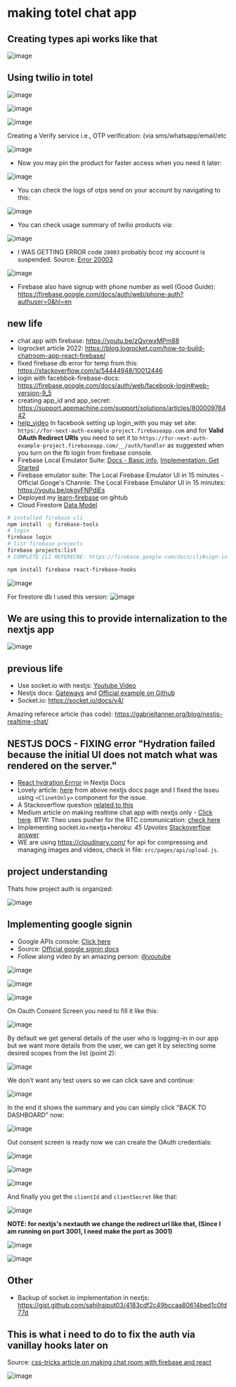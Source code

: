 # making totel chat app

## Creating types api works like that

![image](https://user-images.githubusercontent.com/31458531/188493682-6acd3259-ef19-4e29-b1f9-790c4f9424e0.png)

## Using twilio in totel

![image](https://user-images.githubusercontent.com/31458531/186841804-fe7d80f4-f2e8-44fd-83d5-773f6abeb334.png)

![image](https://user-images.githubusercontent.com/31458531/186844787-83cd95b2-36fb-4859-8649-cfa6f7852f52.png)

![image](https://user-images.githubusercontent.com/31458531/186844800-c1b6a1b4-a345-4d2a-8dfe-3e676a885910.png)

Creating a Verify service i.e., OTP verification: (via sms/whatsapp/email/etc

![image](https://user-images.githubusercontent.com/31458531/186848635-532229d2-6461-40da-bb22-d067b03c2e3c.png)

- Now you may pin the product for faster access when you need it later:

![image](https://user-images.githubusercontent.com/31458531/186864367-9a18bf87-436f-4efe-b800-70855ef3024c.png)

- You can check the logs of otps send on your account by navigating to this:

![image](https://user-images.githubusercontent.com/31458531/186871379-4f35ebff-0149-4260-87fa-561065b56457.png)

- You can check usage summary of twilio products via:

![image](https://user-images.githubusercontent.com/31458531/186920471-0d0f0afe-10dd-4e61-a2e7-bfd2dbc27378.png)

- I WAS GETTING ERROR code `20003` probably bcoz my account is suspended. Source: [Error 20003](https://www.twilio.com/docs/api/errors/20003)

![image](https://user-images.githubusercontent.com/31458531/186921909-5397069d-c84d-459f-901e-814cb31d67fd.png)

- Firebase also have signup with phone number as well (Good Guide):  https://firebase.google.com/docs/auth/web/phone-auth?authuser=0&hl=en


## new life

- chat app with firebase: https://youtu.be/zQyrwxMPm88
- logrocket article 2022: https://blog.logrocket.com/how-to-build-chatroom-app-react-firebase/
- fixed firebase db error for temp from this: https://stackoverflow.com/a/54444948/10012446
- login with facebbok-firebase-docs: https://firebase.google.com/docs/auth/web/facebook-login#web-version-9_5
- creating app_id and app_secret: https://support.appmachine.com/support/solutions/articles/80000978442
- [help_video](https://www.youtube.com/watch?v=kEfe9u5F_L0) In facebook setting up login_with you may set site: `https://for-next-auth-example-project.firebaseapp.com` and for **Valid OAuth Redirect URIs** you need to set it to `https://for-next-auth-example-project.firebaseapp.com/__/auth/handler` as suggested when you turn on the fb login from firebase console.
- Firebase Local Emulator Suite: [Docs - Basic info](https://firebase.google.com/docs/emulator-suite), [Implementation: Get Started](https://firebase.google.com/docs/emulator-suite/connect_and_prototype?database=Firestore)
- Firebase emulator suite: The Local Firebase Emulator UI in 15 minutes - Official Googe's Channle: The Local Firebase Emulator UI in 15 minutes: https://youtu.be/pkgvFNPdiEs
- Deployed my [learn-firebase](https://github.com/sahilrajput03/learn-firebase) on gihtub
- Cloud Firestore [Data Model](https://firebase.google.com/docs/firestore/data-model#:~:text=Cloud%20Firestore%20is%20a%20NoSQL,set%20of%20key%2Dvalue%20pairs.)

```bash
# installed firebase cli
npm install -g firebase-tools
# login
firebase login
# list firebase projects
firebase projects:list
# COMPLETE CLI REFERECNE: https://firebase.google.com/docs/cli#sign-in-test-cli


```

```bash
npm install firebase react-firebase-hooks
```

![image](https://user-images.githubusercontent.com/31458531/186233190-ef3f43e3-9319-4e53-9d58-53e73e1a5894.png)

For firestore db I used this version: ![image](https://user-images.githubusercontent.com/31458531/186234576-923d7e96-16a1-4196-9748-c45bed79c929.png)


## We are using this to provide internalization to the nextjs app

![image](https://user-images.githubusercontent.com/31458531/186733854-adba961c-b230-401f-91e7-a0b5fb54e9dc.png)


## previous life

- Use socket.io with nestjs: [Youtube Video](https://www.youtube.com/watch?v=7xpLYk4q0Sg)
- Nestjs docs: [Gateways](https://docs.nestjs.com/websockets/gateways) and [Official example on Github](https://github.com/nestjs/nest/tree/master/sample/02-gateways)
- Socket.io: https://socket.io/docs/v4/

Amazing referece article (has code): https://gabrieltanner.org/blog/nestjs-realtime-chat/

## NESTJS DOCS - FIXING error "Hydration failed because the initial UI does not match what was rendered on the server."

- [React hydration Errror](https://nextjs.org/docs/messages/react-hydration-error) in Nextjs Docs 
- Lovely article: [here](https://www.joshwcomeau.com/react/the-perils-of-rehydration/) from above nextjs docs page and I fixed the isseu using `<ClinetOnly>` component for the issue.
- A Stackoverflow question [related to this](https://stackoverflow.com/questions/71706064/react-18-hydration-failed-because-the-initial-ui-does-not-match-what-was-render)
- Medium article on making realtime chat app with nextjs only - [Click here](https://betterprogramming.pub/socket-io-and-nextjs-build-real-time-chat-application-part-1-976555ecba). BTW: Theo uses pusher for the RTC communication: [check here](https://github.com/sahilrajput03/nextjs-examples-testing/blob/master/Readme.md#next-auth)
- Implementing socket.io+nextjs+heroku: *45 Upvotes* [Stackoverflow answer](https://stackoverflow.com/questions/57512366/how-to-use-socket-io-with-next-js-api-routes?answertab=scoredesc#tab-top)
- WE are using https://cloudinary.com/ for api for compressing and managing images and videos, check in file: `src/pages/api/upload.js`.

## project understanding

Thats how project auth is organized:

![image](https://user-images.githubusercontent.com/31458531/186140831-3386bc01-0f53-49a5-9f2f-1c758a82f92f.png)

## Implementing google signin

- Google APIs console: [Click here](https://console.developers.google.com/apis)
- Source: [Official google signin docs](https://developers.google.com/identity/gsi/web/guides/get-google-api-clientid)
- Follow along video by an amazing person: [@youtube](https://youtu.be/XjOEKbHkAeo)

![image](https://user-images.githubusercontent.com/31458531/186201499-bef2e6a9-ceae-41f3-961c-01a0efb8b953.png)

![image](https://user-images.githubusercontent.com/31458531/186201852-f076c164-71b5-4fe8-ad4f-a5dcf7e77e65.png)

![image](https://user-images.githubusercontent.com/31458531/186202731-2f8eb951-3636-4352-a944-d4a38080616e.png)

On Oauth Consent Screen you need to fill it like this:

![image](https://user-images.githubusercontent.com/31458531/186205305-553349f3-f2ad-4bc9-8121-2b8a080260c1.png)

By default we get general details of the user who is logging-in in our app but we want more details from the user, we can get it by selecting some desired scopes from the list (point 2):

![image](https://user-images.githubusercontent.com/31458531/186206119-43b589ed-a651-4aba-a219-3922d7331f50.png)

We don't want any test users so we can click save and continue:

![image](https://user-images.githubusercontent.com/31458531/186206697-bbfbbaee-63a5-4146-ad14-e17e99886180.png)

In the end it shows the summary and you can simply click "BACK TO DASHBOARD" now:

![image](https://user-images.githubusercontent.com/31458531/186206901-06f6d58e-7b0a-472f-9a77-95f97d88bcbe.png)

Out consent screen is ready now we can create the OAuth credentials:

![image](https://user-images.githubusercontent.com/31458531/186210444-4a8cfe3f-0f56-4f5f-b03f-9077e6ccbfa2.png)

![image](https://user-images.githubusercontent.com/31458531/186210730-e1035082-ffd3-4c65-8cc7-d75a198c4086.png)

![image](https://user-images.githubusercontent.com/31458531/186211290-fc96998f-1b7e-4ad7-bfcb-dcc9566ecc8a.png)

And finally you get the `clientId` and `clientSecret` like that:

![image](https://user-images.githubusercontent.com/31458531/186211473-0f5a0abc-ecd6-4731-8dd7-78d4f61a5f55.png)

**NOTE: for nextjs's nextauth we change the redirect url like that, (Since I am running on port 3001, I need make the port as 3001)** 

![image](https://user-images.githubusercontent.com/31458531/186216312-3785d189-9dce-4def-af69-89207505a047.png)

![image](https://user-images.githubusercontent.com/31458531/186219381-50050c52-9a74-4ca7-ad37-b1e7fcc16191.png)

## Other

- Backup of socket.io implementation in nextjs: https://gist.github.com/sahilrajput03/4183cdf2c49bccaa80614bed1c0fd77d


## This is what i need to do to fix the auth via vanillay hooks later on

Source: [css-tricks article on making chat room with firebase and react](https://css-tricks.com/building-a-real-time-chat-app-with-react-and-firebase/)

![image](https://user-images.githubusercontent.com/31458531/186436899-148e2aec-9f31-428f-96ea-a6eaa0e57d53.png)
